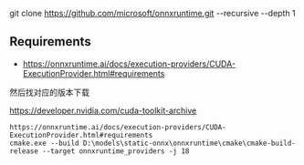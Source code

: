 git clone https://github.com/microsoft/onnxruntime.git --recursive --depth 1



## Requirements

- https://onnxruntime.ai/docs/execution-providers/CUDA-ExecutionProvider.html#requirements

然后找对应的版本下载

https://developer.nvidia.com/cuda-toolkit-archive

```
https://onnxruntime.ai/docs/execution-providers/CUDA-ExecutionProvider.html#requirements
cmake.exe --build D:\models\static-onnx\onnxruntime\cmake\cmake-build-release --target onnxruntime_providers -j 18
```